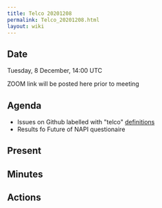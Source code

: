 ```yaml
---
title: Telco 20201208
permalink: Telco_20201208.html
layout: wiki
---
```


Date
----

Tuesday, 8 December, 14:00 UTC

<!-- end of autogeneration -->

ZOOM link will be posted here prior to meeting

Agenda
------
   * Issues on Github labelled with "telco" [definitions](https://github.com/nexusformat/definitions/issues?q=is%3Aopen+is%3Aissue+label%3Atelco)
   * Results fo Future of NAPI questionaire

Present
--------


Minutes
--------


Actions
-------


